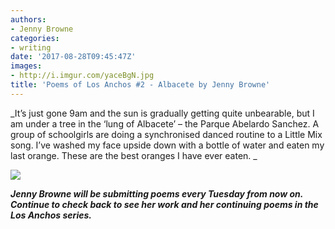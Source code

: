 ```yaml
---
authors:
- Jenny Browne
categories:
- writing
date: '2017-08-28T09:45:47Z'
images:
- http://i.imgur.com/yaceBgN.jpg
title: 'Poems of Los Anchos #2 - Albacete by Jenny Browne'
---
```

_It’s just gone 9am and the sun is gradually getting quite unbearable, but I am under a tree in the ‘lung of Albacete’ – the Parque Abelardo Sanchez. A group of schoolgirls are doing a synchronised danced routine to a Little Mix song. I’ve washed my face upside down with a bottle of water and eaten my last orange. These are the best oranges I have ever eaten.
_

![](http://i.imgur.com/U7wWQ3b.jpg "")

_**Jenny Browne will be submitting poems every Tuesday from now on. Continue to check back to see her work and her continuing poems in the Los Anchos series.**_